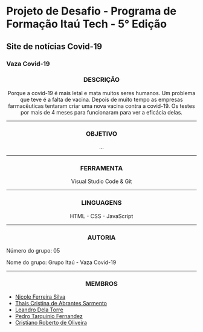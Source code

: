# Projeto de Desafio - Programa de Formação Itaú Tech - 5° Edição
## Site de notícias Covid-19
### Vaza Covid-19

<h3 align="center">
DESCRIÇÃO
</h3>

<p align="center">
Porque a covid-19 é mais letal e mata muitos seres humanos. Um problema que teve é a falta de vacina. Depois de muito tempo as empresas farmacêuticas tentaram criar uma nova vacina contra a covid-19. Os testes por mais de 4 meses para funcionaram para ver a eficácia delas.
</p>
<hr>

<h3 align="center">
OBJETIVO
</h3>

<p align="center">
...
</p>
  
<hr>
<h3 align="center">
FERRAMENTA
</h3>

<p align="center">
Visual Studio Code & Git
</p>
<hr>

<h3 align="center">
LINGUAGENS
</h3>

<p align="center">
HTML
- CSS
- JavaScript
</p>
<hr>
  
<h3 align="center">
AUTORIA
</h3>

Número do grupo: 05

Nome do grupo: Grupo Itaú - Vaza Covid-19
<hr>
<h3 align="center">
MEMBROS
</h3>

- [Nicole Ferreira Silva](https://github.com/lefeani)
- [Thais Cristina de Abrantes Sarmento](https://github.com/ThaisCristiny86)
- [Leandro Dela Torre](https://github.com/Leodt85)
- [Pedro Tarquinio Fernandez](https://github.com/pedrotarquinio)
- [Cristiano Roberto de Oliveira](https://github.com/orc1272)
